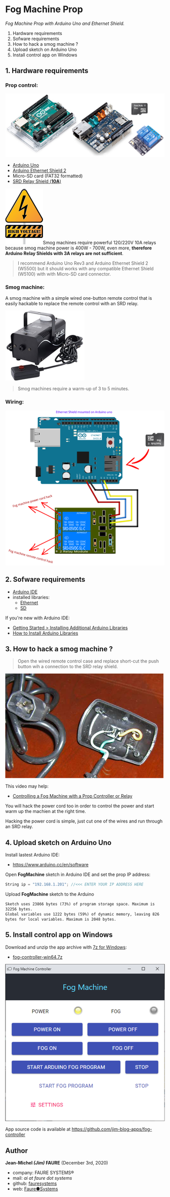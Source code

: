# Fog Machine Prop
*Fog Machine Prop with Arduino Uno and Ethernet Shield.*

1. Hardware requirements
2. Sofware requirements
3. How to hack a smog machine ?
4. Upload sketch on Arduino Uno
5. Install control app on Windows


## 1. Hardware requirements

### Prop control:
![](docs/hardware.png)

* <a href="https://store.arduino.cc/arduino-uno-rev3" target="_blank">Arduino Uno</a>
* <a href="https://store.arduino.cc/arduino-ethernet-shield-2" target="_blank">Arduino Ethernet Shield 2</a>
* Micro-SD card (FAT32 formatted)
* <a href="https://www.amazon.com/SMAKN%C2%AE-Active-Channel-Arduino-Raspberry/dp/B00VH86JGI/ref=sr_1_35?dchild=1&keywords=relay+shield+2&qid=1605884392&sr=8-35" target="_blank">SRD Relay Shield (**10A**)</a>

<img src="docs/high-voltage-warning.png" valign="right">Smog machines require powerful 120/220V 10A relays because smog machine power is 400W - 700W, even more, **therefore Arduino Relay Shields with 3A relays are not sufficient**.</src>

> I recommend Arduino Uno Rev3 and Arduino Ethernet Shield 2 (W5500) but it should works with any compatible Ethernet Shield (W5100) with with Micro-SD card connector.

### Smog machine:
A smog machine with a simple wired one-button remote control that is easily hackable to replace the remote control with an SRD relay.

![](docs/smog_machine.jpg)

> Smog machines require a warm-up of 3 to 5 minutes.

### Wiring:

![](docs/fog_machine.png)


## 2. Sofware requirements

* <a href="https://www.arduino.cc/en/software" target="_blank">Arduino IDE</a>
* installed libraries:
    - <a href="https://www.arduino.cc/en/Reference/Ethernet" target="_blank">Ethernet</a>
    - <a href="https://www.arduino.cc/en/Reference/SD" target="_blank">SD</a>

If you're new with Arduino IDE:

* <a href="https://www.arduino.cc/en/Guide/Libraries" target="_blank">Getting Started > Installing Additional Arduino Libraries</a>
* <a href="https://www.digikey.com/en/maker/blogs/2018/how-to-install-arduino-libraries" target="_blank">How to Install Arduino Libraries</a>


## 3. How to hack a smog machine ?

> Open the wired remote control case and replace short-cut the push button wih a connection to the SRD relay shield.

![](docs/open_remote.jpg)

This video may help: 
* <a href="https://www.youtube.com/watch?v=Y6d89PBlxrk" target="_blank">Controlling a Fog Machine with a Prop Controller or Relay</a>

You will hack the power cord too in order to control the power and start warm up the machien at the right time.

Hacking the power cord is simple, just cut one of the wires and run through an SRD relay.


## 4. Upload sketch on Arduino Uno

Install lastest Arduino IDE:
* https://www.arduino.cc/en/software

Open **FogMachine** sketch in Arduino IDE and set the prop IP address:

```cpp
String ip = "192.168.1.201"; //<<< ENTER YOUR IP ADDRESS HERE
```

Upload **FogMachine** sketch to the Arduino

```dos
Sketch uses 23866 bytes (73%) of program storage space. Maximum is 32256 bytes.
Global variables use 1222 bytes (59%) of dynamic memory, leaving 826 bytes for local variables. Maximum is 2048 bytes.

```


## 5. Install control app on Windows

Download and unzip the app archive with <a href="https://www.7-zip.org/download.html" target="_blank">7z for Windows</a>:
* <a href="https://github.com/jim-blog/fog-machine/raw/master/bin/win64/fog-controller-win64.7z">fog-controller-win64.7z</a>

![App](docs/app.png)

App source code is available at <a href="https://github.com/jim-blog-apps/fog-controller" target="_blank">https://github.com/jim-blog-apps/fog-controller</a>


## Author
**Jean-Michel _(Jim)_ FAURE** (December 3rd, 2020)
* company: FAURE SYSTEMS®
* mail: *ai at faure dot systems*
* github: <a href="https://github.com/fauresystems" target="_blank">fauresystems</a>
* web: <a href="https://faure.systems/" target="_blank">Faure●Systems</a>